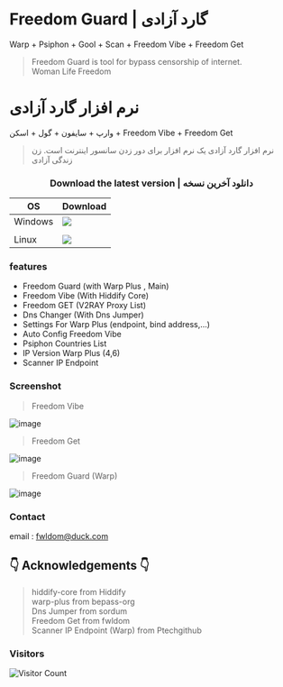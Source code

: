 # Freedom Guard | گارد آزادی
 Warp + Psiphon + Gool + Scan + Freedom Vibe + Freedom Get
> Freedom Guard is tool for bypass censorship of internet.<br>
> Woman Life Freedom
# نرم افزار گارد آزادی
 وارپ + سایفون + گول + اسکن + Freedom Vibe + Freedom Get
> نرم افزار گارد آزادی یک نرم افزار برای دور زدن سانسور اینترنت است. 
> زن زندگی آزادی

### <div align="center"> Download the latest version | دانلود آخرین نسخه </div>

<div align=center>
<table>
    <thead align=center>
        <tr>
            <th>OS</th>
            <th>Download</th>
        </tr>
    </thead>
    <tbody align=left>
        </tr>
        <tr>
            <td>Windows</td>
            <td>
              <!--  <a href=""><img src="https://img.shields.io/badge/OfficialSetup{Disabled}-x64-0078d7.svg?logo=windows"></a><br>-->
                <a href="https://github.com/fwldom/Freedom-Guard-Electron/releases/latest/download/freedom-guard-win.exe"><img src="https://img.shields.io/badge/Setup-x64-2d7d9a.svg?logo=windows"></a><br>
               <!--<a href=""><img src="https://img.shields.io/badge/Portable{Disabled}-x64-67b7d1.svg?logo=windows"></a>-->
            </td>
        </tr>
        <td></td>
         <!--
            <td>macOS</td>
            <td>
                <a href=""><img src="https://img.shields.io/badge/DMG-Universal{Disabled}-ea005e.svg?logo=apple|Disable"></a><br>
                <a href=""><img src="https://img.shields.io/badge/PKG-Universal{Disabled}-bc544b.svg?logo=apple|Disable" /></a>
            </td>
           -->
        </tr>
        <tr>
            <td>Linux</td>
            <td>
                <a href="https://github.com/fwldom/Freedom-Guard/releases/latest/download/freedom-guard-linux.tar.gz"><img src="https://img.shields.io/badge/tar.gz-x64-f84e29.svg?logo=linux"> </a><br>
            </td>
        </tr>
    </tbody>
</table>


</div>

### features
- Freedom Guard (with Warp Plus , Main)
- Freedom Vibe (With Hiddify Core)
- Freedom GET (V2RAY Proxy List)
- Dns Changer (With Dns Jumper)
- Settings For Warp Plus (endpoint, bind address,...)
- Auto Config Freedom Vibe
- Psiphon Countries List
- IP Version Warp Plus (4,6)
- Scanner IP Endpoint 
### Screenshot
> Freedom Vibe

![image](https://github.com/fwldom/Freedom-Guard-Electron/assets/111840687/b4bfd007-6ff3-4720-8ee9-48e0520b26ca)
> Freedom Get

![image](https://github.com/fwldom/Freedom-Guard-Electron/assets/111840687/7dd3a549-f0a5-4efa-bf4e-d0389675c300)
> Freedom Guard (Warp)

![image](https://github.com/fwldom/Freedom-Guard-Electron/assets/111840687/2bfdffbd-c70f-4c05-b291-9ca252f0b08d)
### Contact 
email : fwldom@duck.com
## 👇 Acknowledgements 👇

> hiddify-core from Hiddify<br>
> warp-plus from bepass-org <br>
> Dns Jumper from sordum <br>
> Freedom Get from fwldom <br>
> Scanner IP Endpoint (Warp) from Ptechgithub <br>
### Visitors 
![Visitor Count](https://profile-counter.glitch.me/Freedom-Guard-Electron/count.svg)
